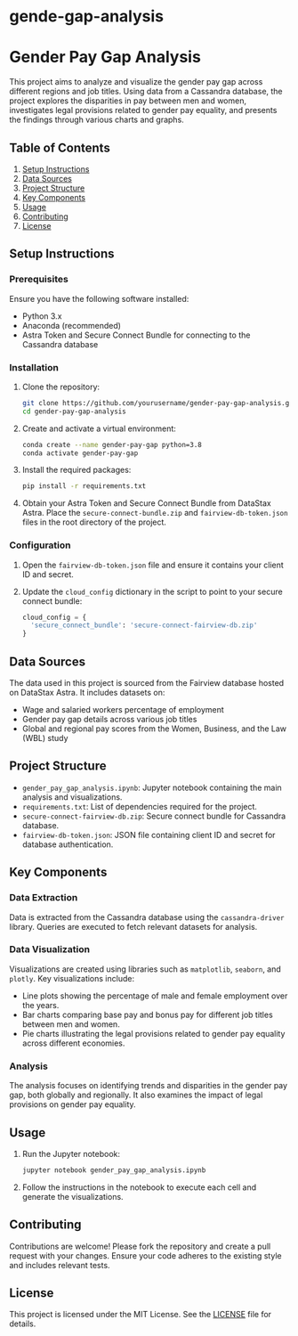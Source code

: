 # gende-gap-analysis

# Gender Pay Gap Analysis

This project aims to analyze and visualize the gender pay gap across different regions and job titles. Using data from a Cassandra database, the project explores the disparities in pay between men and women, investigates legal provisions related to gender pay equality, and presents the findings through various charts and graphs.

## Table of Contents

1. [Setup Instructions](#setup-instructions)
2. [Data Sources](#data-sources)
3. [Project Structure](#project-structure)
4. [Key Components](#key-components)
5. [Usage](#usage)
6. [Contributing](#contributing)
7. [License](#license)

## Setup Instructions

### Prerequisites

Ensure you have the following software installed:

- Python 3.x
- Anaconda (recommended)
- Astra Token and Secure Connect Bundle for connecting to the Cassandra database

### Installation

1. Clone the repository:

   ```sh
   git clone https://github.com/yourusername/gender-pay-gap-analysis.git
   cd gender-pay-gap-analysis
   ```

2. Create and activate a virtual environment:

   ```sh
   conda create --name gender-pay-gap python=3.8
   conda activate gender-pay-gap
   ```

3. Install the required packages:

   ```sh
   pip install -r requirements.txt
   ```

4. Obtain your Astra Token and Secure Connect Bundle from DataStax Astra. Place the `secure-connect-bundle.zip` and `fairview-db-token.json` files in the root directory of the project.

### Configuration

1. Open the `fairview-db-token.json` file and ensure it contains your client ID and secret.

2. Update the `cloud_config` dictionary in the script to point to your secure connect bundle:

   ```python
   cloud_config = {
     'secure_connect_bundle': 'secure-connect-fairview-db.zip'
   }
   ```

## Data Sources

The data used in this project is sourced from the Fairview database hosted on DataStax Astra. It includes datasets on:

- Wage and salaried workers percentage of employment
- Gender pay gap details across various job titles
- Global and regional pay scores from the Women, Business, and the Law (WBL) study

## Project Structure

- `gender_pay_gap_analysis.ipynb`: Jupyter notebook containing the main analysis and visualizations.
- `requirements.txt`: List of dependencies required for the project.
- `secure-connect-fairview-db.zip`: Secure connect bundle for Cassandra database.
- `fairview-db-token.json`: JSON file containing client ID and secret for database authentication.

## Key Components

### Data Extraction

Data is extracted from the Cassandra database using the `cassandra-driver` library. Queries are executed to fetch relevant datasets for analysis.

### Data Visualization

Visualizations are created using libraries such as `matplotlib`, `seaborn`, and `plotly`. Key visualizations include:

- Line plots showing the percentage of male and female employment over the years.
- Bar charts comparing base pay and bonus pay for different job titles between men and women.
- Pie charts illustrating the legal provisions related to gender pay equality across different economies.

### Analysis

The analysis focuses on identifying trends and disparities in the gender pay gap, both globally and regionally. It also examines the impact of legal provisions on gender pay equality.

## Usage

1. Run the Jupyter notebook:

   ```sh
   jupyter notebook gender_pay_gap_analysis.ipynb
   ```

2. Follow the instructions in the notebook to execute each cell and generate the visualizations.

## Contributing

Contributions are welcome! Please fork the repository and create a pull request with your changes. Ensure your code adheres to the existing style and includes relevant tests.

## License

This project is licensed under the MIT License. See the [LICENSE](LICENSE) file for details.

